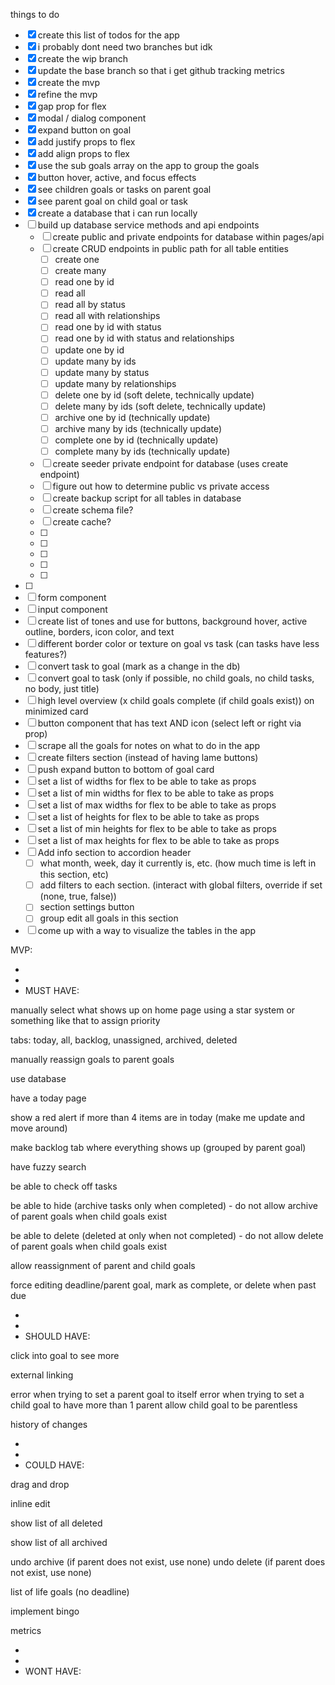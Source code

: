 things to do

- [x] create this list of todos for the app
- [x] i probably dont need two branches but idk
- [x] create the wip branch
- [x] update the base branch so that i get github tracking metrics
- [x] create the mvp
- [x] refine the mvp
- [x] gap prop for flex
- [x] modal / dialog component
- [x] expand button on goal
- [x] add justify props to flex
- [x] add align props to flex
- [x] use the sub goals array on the app to group the goals
- [x] button hover, active, and focus effects
- [x] see children goals or tasks on parent goal
- [x] see parent goal on child goal or task
- [x] create a database that i can run locally
- [ ] build up database service methods and api endpoints
  - [ ] create public and private endpoints for database within pages/api
  - [ ] create CRUD endpoints in public path for all table entities
    - [ ] create one
    - [ ] create many
    - [ ] read one by id
    - [ ] read all
    - [ ] read all by status
    - [ ] read all with relationships
    - [ ] read one by id with status
    - [ ] read one by id with status and relationships
    - [ ] update one by id
    - [ ] update many by ids
    - [ ] update many by status
    - [ ] update many by relationships
    - [ ] delete one by id (soft delete, technically update)
    - [ ] delete many by ids (soft delete, technically update)
    - [ ] archive one by id (technically update)
    - [ ] archive many by ids (technically update)
    - [ ] complete one by id (technically update)
    - [ ] complete many by ids (technically update)
  - [ ] create seeder private endpoint for database (uses create endpoint)
  - [ ] figure out how to determine public vs private access
  - [ ] create backup script for all tables in database
  - [ ] create schema file?
  - [ ] create cache?
  - [ ]
  - [ ]
  - [ ]
  - [ ]
  - [ ]
- [ ]
- [ ] form component
- [ ] input component
- [ ] create list of tones and use for buttons, background hover, active outline, borders, icon color, and text
- [ ] different border color or texture on goal vs task (can tasks have less features?)
- [ ] convert task to goal (mark as a change in the db)
- [ ] convert goal to task (only if possible, no child goals, no child tasks, no body, just title)
- [ ] high level overview (x child goals complete (if child goals exist)) on minimized card
- [ ] button component that has text AND icon (select left or right via prop)
- [ ] scrape all the goals for notes on what to do in the app
- [ ] create filters section (instead of having lame buttons)
- [ ] push expand button to bottom of goal card
- [ ] set a list of widths for flex to be able to take as props
- [ ] set a list of min widths for flex to be able to take as props
- [ ] set a list of max widths for flex to be able to take as props
- [ ] set a list of heights for flex to be able to take as props
- [ ] set a list of min heights for flex to be able to take as props
- [ ] set a list of max heights for flex to be able to take as props
- [ ] Add info section to accordion header
  - [ ] what month, week, day it currently is, etc. (how much time is left in this section, etc)
  - [ ] add filters to each section. (interact with global filters, override if set (none, true, false))
  - [ ] section settings button
  - [ ] group edit all goals in this section
- [ ] come up with a way to visualize the tables in the app

MVP:

-
-
- MUST HAVE:

manually select what shows up on home page using a star system or something like that to assign priority

tabs: today, all, backlog, unassigned, archived, deleted

manually reassign goals to parent goals

use database

have a today page

show a red alert if more than 4 items are in today (make me update and move around)

make backlog tab where everything shows up (grouped by parent goal)

have fuzzy search

be able to check off tasks

be able to hide (archive tasks only when completed) - do not allow archive of parent goals when child goals exist

be able to delete (deleted at only when not completed) - do not allow delete of parent goals when child goals exist

allow reassignment of parent and child goals

force editing deadline/parent goal, mark as complete, or delete when past due

-
-
- SHOULD HAVE:

click into goal to see more

external linking

error when trying to set a parent goal to itself
error when trying to set a child goal to have more than 1 parent
allow child goal to be parentless

history of changes

-
-
- COULD HAVE:

drag and drop

inline edit

show list of all deleted

show list of all archived

undo archive (if parent does not exist, use none)
undo delete (if parent does not exist, use none)

list of life goals (no deadline)

implement bingo

metrics

-
-
- WONT HAVE:
